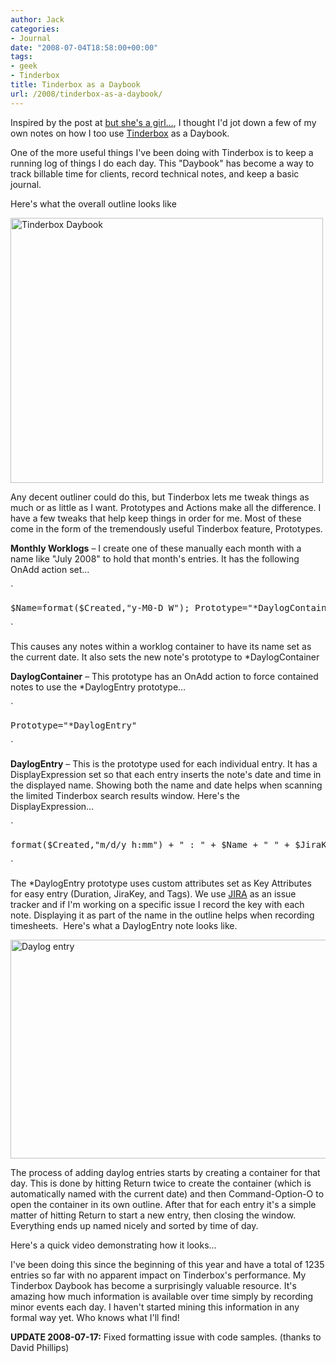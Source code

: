 ```yaml
---
author: Jack
categories:
- Journal
date: "2008-07-04T18:58:00+00:00"
tags:
- geek
- Tinderbox
title: Tinderbox as a Daybook
url: /2008/tinderbox-as-a-daybook/
---
```


Inspired by the post at [but she's a girl&#8230;][1], I thought I'd jot down a few of my own notes on how I too use [Tinderbox][2] as a Daybook.

One of the more useful things I've been doing with Tinderbox is to keep a running log of things I do each day. This "Daybook" has become a way to track billable time for clients, record technical notes, and keep a basic journal.

Here's what the overall outline looks like

[<img src="https://farm4.static.flickr.com/3065/2637105574_891998beb1.jpg" width="500" height="424" alt="Tinderbox Daybook" />][3]

Any decent outliner could do this, but Tinderbox lets me tweak things as much or as little as I want. Prototypes and Actions make all the difference. I have a few tweaks that help keep things in order for me. Most of these come in the form of the tremendously useful Tinderbox feature, Prototypes.

**Monthly Worklogs** &#8211; I create one of these manually each month with a name like "July 2008" to hold that month's entries. It has the following OnAdd action set&#8230;


`
<pre>$Name=format($Created,"y-M0-D W"); Prototype="*DaylogContainer"</pre>
<p>`
  
This causes any notes within a worklog container to have its name set as the current date. It also sets the new note's prototype to *DaylogContainer

**DaylogContainer** &#8211; This prototype has an OnAdd action to force contained notes to use the *DaylogEntry prototype&#8230;


`
<pre>Prototype="*DaylogEntry"</pre>
<p>`
  
**DaylogEntry** &#8211; This is the prototype used for each individual entry. It has a DisplayExpression set so that each entry inserts the note's date and time in the displayed name. Showing both the name and date helps when scanning the limited Tinderbox search results window. Here's the DisplayExpression&#8230;


`
<pre>format($Created,"m/d/y h:mm") + " : " + $Name + " " + $JiraKey</pre>
<p>`
  
The *DaylogEntry prototype uses custom attributes set as Key Attributes for easy entry (Duration, JiraKey, and Tags). We use [JIRA][4] as an issue tracker and if I'm working on a specific issue I record the key with each note. Displaying it as part of the name in the outline helps when recording timesheets.&nbsp; Here's what a DaylogEntry note looks like.

[<img src="https://farm4.static.flickr.com/3169/2636284017_484e4d4072_o.jpg" width="599" height="350" alt="Daylog entry" />][5]

The process of adding daylog entries starts by creating a container for that day. This is done by hitting Return twice to create the container (which is automatically named with the current date) and then Command-Option-O to open the container in its own outline. After that for each entry it's a simple matter of hitting Return to start a new entry, then closing the window. Everything ends up named nicely and sorted by time of day.

Here's a quick video demonstrating how it looks&#8230;



I've been doing this since the beginning of this year and have a total of 1235 entries so far with no apparent impact on Tinderbox's performance. My Tinderbox Daybook has become a surprisingly valuable resource. It's amazing how much information is available over time simply by recording minor events each day. I haven't started mining this information in any formal way yet. Who knows what I'll find!

**UPDATE 2008-07-17:** Fixed formatting issue with code samples. (thanks to David Phillips)

 [1]: http://www.rousette.org.uk/blog/archives/tinderbox-daybook/
 [2]: http://www.eastgate.com/Tinderbox
 [3]: http://www.flickr.com/photos/jbaty/2637105574/ "Tinderbox Daybook by JackBaty, on Flickr"
 [4]: http://www.atlassian.com/software/jira/
 [5]: http://www.flickr.com/photos/jbaty/2636284017/ "Daylog entry by JackBaty, on Flickr"